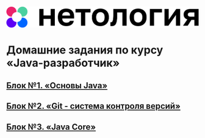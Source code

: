 ![](main_netology_logo.png)

# Домашние задания по курсу «Java-разработчик»

## [Блок №1. «Основы Java»](src/main/java/ru/netology/basics)

## [Блок №2. «Git - система контроля версий»](src/main/java/ru/netology/git)

## [Блок №3. «Java Core»](src/main/java/ru/netology/core)